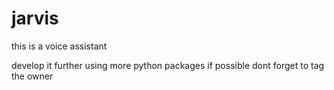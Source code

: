 # jarvis
this is a voice assistant

develop it further using more python packages if possible
dont forget to tag the owner
